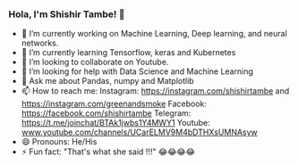 ### Hola, I'm Shishir Tambe! 👋

- 🔭 I’m currently working on Machine Learning, Deep learning, and neural networks.
- 🌱 I’m currently learning Tensorflow, keras and Kubernetes
- 👯 I’m looking to collaborate on Youtube.
- 🤔 I’m looking for help with Data Science and Machine Learning
- 💬 Ask me about Pandas, numpy and Matplotlib
- 📫 How to reach me: Instagram: https://instagram.com/shishirtambe and https://instagram.com/greenandsmoke Facebook: https://facebook.com/shishirtambe Telegram: https://t.me/joinchat/BTAk1jwbs1Y4MWY1 Youtube:  www.youtube.com/channels/UCarELMV9M4bDTHXsUMNAsyw
- 😄 Pronouns: He/His
- ⚡ Fun fact: "That's what she said !!!" 😂😂😂😂
